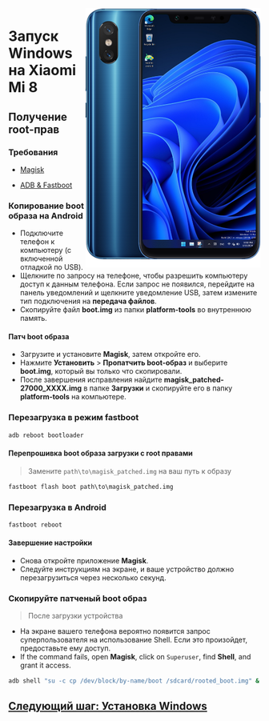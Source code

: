 <img align="right" src="https://github.com/n00b69/woa-dipper/blob/main/dipper.png" width="350" alt="Windows 11 running on dipper">

# Запуск Windows на Xiaomi Mi 8

## Получение root-прав

### Требования 
- [Magisk](https://github.com/topjohnwu/Magisk/releases/latest)

- [ADB & Fastboot](https://developer.android.com/studio/releases/platform-tools)

### Копирование boot образа на Android
- Подключите телефон к компьютеру (с включенной отладкой по USB).
- Щелкните по запросу на телефоне, чтобы разрешить компьютеру доступ к данным телефона. Если запрос не появился, перейдите на панель уведомлений и щелкните уведомление USB, затем измените тип подключения на **передача файлов**.
- Скопируйте файл **boot.img** из папки **platform-tools** во внутреннюю память.

#### Патч boot образа
- Загрузите и установите **Magisk**, затем откройте его.
- Нажмите **Установить** > **Пропатчить boot-образ** и выберите **boot.img**, который вы только что скопировали.
- После завершения исправления найдите **magisk_patched-27000_XXXX.img** в папке **Загрузки** и скопируйте его в папку **platform-tools** на компьютере.

### Перезагрузка в режим fastboot
```cmd
adb reboot bootloader
```

#### Перепрошивка boot образа загрузки с root правами
> Замените `path\to\magisk_patched.img` на ваш путь к образу
```cmd
fastboot flash boot path\to\magisk_patched.img
```

### Перезагрузка в Android
```cmd
fastboot reboot
```

#### Завершение настройки
- Снова откройте приложение **Magisk**.
- Следуйте инструкциям на экране, и ваше устройство должно перезагрузиться через несколько секунд.

### Скопируйте патченый boot образ
> После загрузки устройства
- На экране вашего телефона вероятно появится запрос суперпользователя на использование Shell. Если это произойдет, предоставьте ему доступ.
- If the command fails, open **Magisk**, click on `Superuser`, find **Shell**, and grant it access.
```cmd
adb shell "su -c cp /dev/block/by-name/boot /sdcard/rooted_boot.img" & adb pull /sdcard/rooted_boot.img
```

## [Следующий шаг: Установка Windows](3-install-ru.md)
